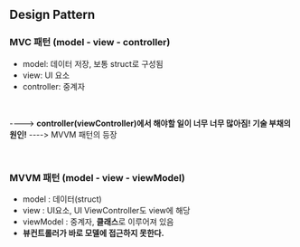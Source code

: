 ## Design Pattern 

### MVC 패턴 (model - view - controller)
- model: 데이터 저장, 보통 struct로 구성됨
- view: UI 요소
- controller: 중계자 

<br>

----> **controller(viewController)에서 해야할 일이 너무 너무 많아짐! 기술 부채의 원인!**
 ----> MVVM 패턴의 등장

<br>

### MVVM 패턴 (model - view - viewModel)
- model : 데이터(struct)
- view : UI요소, UI ViewController도 view에 해당
- viewModel : 중계자, **클래스**로 이루어져 있음 
-  **뷰컨트롤러가 바로 모델에 접근하지 못한다.**
